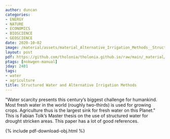 ```yaml
---
author: duncan
categories:
- ENERGY
- NATURE
- ECONOMICS
- BIOSCIENCE
- GEOSCIENCE
date: 2020-10-02
image: /material/assets/material_Alternative_Irrigation_Methods__Structured_Water_in_the_context_o.png
layout: post
pdf: https://github.com/tholonia/tholonia.github.io/raw/main/_material/assets/material_Alternative_Irrigation_Methods__Structured_Water_in_the_context_o.pdf
ptags: [nokwgen-manual]
jday: 2481
tags:
- water
- agriculture
title: Structured Water and Alternative Irrigation Methods
---
```


"Water scarcity presents this century’s biggest challenge for humankind. Most fresh water in the world (roughly two-thirds) is used for growing crops. Agriculture thus is the largest sink for fresh water on this Planet."  This is Fabian Tolk’s Master thesis on the use of structured water for drought stricken areas.  This paper has a lot of good references.

<!--more-->



{% include pdf-download-obj.html %}